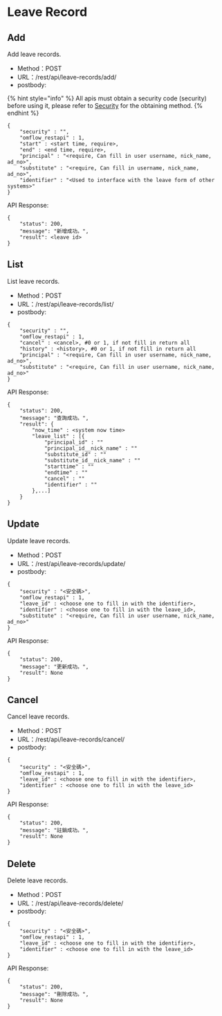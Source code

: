 # Leave Record

## Add

Add leave records.

* Method：POST
* URL：/rest/api/leave-records/add/
* postbody:

{% hint style="info" %}
All apis must obtain a security code \(security\) before using it, please refer to [Security](an-quan-ma.md) for the obtaining method.
{% endhint %}

```text
{
    "security" : "",
    "omflow_restapi" : 1,
    "start" : <start time, require>,
    "end" : <end time, require>,
    "principal" : "<require, Can fill in user username, nick_name, ad_no>",
    "substitute" : "<require, Can fill in username, nick_name, ad_no>",
    "identifier" : "<Used to interface with the leave form of other systems>"
}
```

API Response:

```text
{
    "status": 200,
    "message": "新增成功。",
    "result": <leave id>
}
```

## List

List leave records.

* Method：POST
* URL：/rest/api/leave-records/list/
* postbody:

```text
{
    "security" : "",
    "omflow_restapi" : 1,
    "cancel" : <cancel>, #0 or 1, if not fill in return all
    "history" : <history>, #0 or 1, if not fill in return all
    "principal" : "<require, Can fill in user username, nick_name, ad_no>",
    "substitute" : "<require, Can fill in user username, nick_name, ad_no>"
}
```

API Response:

```text
{
    "status": 200,
    "message": "查詢成功。",
    "result": {
        "now_time" : <system now time>
        "leave_list" : [{
            "principal_id" : ""
            "principal_id__nick_name" : ""
            "substitute_id" : ""
            "substitute_id__nick_name" : ""
            "starttime" : ""
            "endtime" : ""
            "cancel" : ""
            "identifier" : ""
        },...]
    }
}
```

## Update

Update leave records.

* Method：POST
* URL：/rest/api/leave-records/update/
* postbody:

```text
{
    "security" : "<安全碼>",
    "omflow_restapi" : 1,
    "leave_id" : <choose one to fill in with the identifier>,
    "identifier" : <choose one to fill in with the leave_id>,
    "substitute" : "<require, Can fill in user username, nick_name, ad_no>"
}
```

API Response:

```text
{
    "status": 200,
    "message": "更新成功。",
    "result": None
}
```

## Cancel

Cancel leave records.

* Method：POST
* URL：/rest/api/leave-records/cancel/
* postbody:

```text
{
    "security" : "<安全碼>",
    "omflow_restapi" : 1,
    "leave_id" : <choose one to fill in with the identifier>,
    "identifier" : <choose one to fill in with the leave_id>
}
```

API Response:

```text
{
    "status": 200,
    "message": "註銷成功。",
    "result": None
}
```

## Delete

Delete leave records.

* Method：POST
* URL：/rest/api/leave-records/delete/
* postbody:

```text
{
    "security" : "<安全碼>",
    "omflow_restapi" : 1,
    "leave_id" : <choose one to fill in with the identifier>,
    "identifier" : <choose one to fill in with the leave_id>
}
```

API Response:

```text
{
    "status": 200,
    "message": "刪除成功。",
    "result": None
}
```

